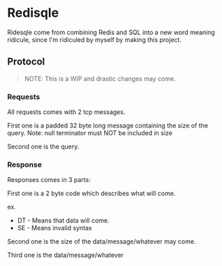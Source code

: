 # Redisqle

Ridesqle come from combining Redis and SQL into a new word meaning ridicule,
since I'm ridiculed by myself by making this project.

## Protocol

> NOTE: This is a WIP and drastic changes may come.

### Requests

All requests comes with 2 tcp messages.

First one is a padded 32 byte long message containing the size of the query.
Note: null terminator must NOT be included in size

Second one is the query.

### Response

Responses comes in 3 parts:

First one is a 2 byte code which describes what will come.

ex.

- DT - Means that data will come.
- SE - Means invalid syntax

Second one is the size of the data/message/whatever may come.

Third one is the data/message/whatever
